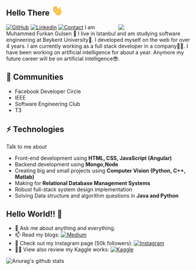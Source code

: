 <h2> Hello There <img src="https://raw.githubusercontent.com/ABSphreak/ABSphreak/master/gifs/Hi.gif" width="30px"></h2>

<img align='right' src='https://user-images.githubusercontent.com/5713670/87202985-820dcb80-c2b6-11ea-9f56-7ec461c497c3.gif' width='200"'>

[![GitHub](https://img.shields.io/badge/SUPPORT%20AT-GITHUB-blue?style=for-the-badge&logo=github)](https://github.com/Furkan-Gulsen) [![Linkedin](https://img.shields.io/badge/MY%20PROFILE-Linkedin-blue?style=for-the-badge&logo=github)](https://www.linkedin.com/in/muhammed-furkan-g%C3%BCl%C5%9Fen/) 
 [![Contact](https://img.shields.io/badge/CONTACT-GMAIL-yellow?style=for-the-badge&logo=gmail&logoColor=white)](mailto:m.furkangulsen@gmail.com)
I am Muhammed Furkan Gulsen 🧔
I live in Istanbul and am studying software engineering at Beykent University🏫. I developed myself on the web for over 4 years. I am currently working as a full stack developer  in a company👨‍💻. I have been working on artificial intelligence for about a year. Anymore my future career will be on artificial intelligence😎.
## 👯 Communities
- Facebook Developer Circle
- IEEE
- Software Engineering Club
- T3
## ⚡ Technologies
Talk to me about
- Front-end development using **HTML, CSS, JavaScript (Angular)**
- Backend development using **Mongo,Node**
- Creating big and small projects using **Computer Vision (Python, C++, Matlab)**
- Making for **Relational Database Management Systems**
- Robust full-stack system design implementation
- Solving Data structure and algorithm questions in **Java and Python**

## Hello World!! 🤔
- 💬 Ask me about anything and everything.
- 📫 Read my blogs: [![Medium](https://img.shields.io/badge/FOLLOW%20ME-MEDIUM-orange&logo=medium)](https://medium.com/@codeblogger)
- 🎯 Check out my Instagram page (50k followers): [![Instagram](https://img.shields.io/badge/FOLLOW%20ME-Instagram-green?style=for-the-badge&logo=instagram&logoColor=white)](https://www.instagram.com/codeblogger/)
- 💁‍♂️ View also review my Kaggle works: [![Kaggle](https://img.shields.io/badge/FOLLOW%20ME-Kaggle-red?style=for-the-badge&logo=kaggle&logoColor=white)](https://www.kaggle.com/codeblogger)

![Anurag's github stats](https://github-readme-stats.vercel.app/api?username=furkan-gulsen&show_icons=true&title_color=fff&icon_color=79ff97&text_color=9f9f9f&bg_color=151515)
